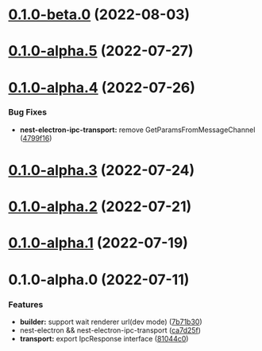 # [0.1.0-beta.0](https://github.com/archergu/doubleshot/compare/nest-electron-ipc-transport@0.1.0-alpha.5...nest-electron-ipc-transport@0.1.0-beta.0) (2022-08-03)



# [0.1.0-alpha.5](https://github.com/archergu/doubleshot/compare/nest-electron-ipc-transport@0.1.0-alpha.4...nest-electron-ipc-transport@0.1.0-alpha.5) (2022-07-27)



# [0.1.0-alpha.4](https://github.com/archergu/doubleshot/compare/nest-electron-ipc-transport@0.1.0-alpha.3...nest-electron-ipc-transport@0.1.0-alpha.4) (2022-07-26)


### Bug Fixes

* **nest-electron-ipc-transport:** remove GetParamsFromMessageChannel ([4799f16](https://github.com/archergu/doubleshot/commit/4799f16cd7669711c1345d16a53786074eea60b3))



# [0.1.0-alpha.3](https://github.com/archergu/doubleshot/compare/nest-electron-ipc-transport@0.1.0-alpha.2...nest-electron-ipc-transport@0.1.0-alpha.3) (2022-07-24)



# [0.1.0-alpha.2](https://github.com/archergu/doubleshot/compare/nest-electron-ipc-transport@0.1.0-alpha.1...nest-electron-ipc-transport@0.1.0-alpha.2) (2022-07-21)



# [0.1.0-alpha.1](https://github.com/archergu/doubleshot/compare/nest-electron-ipc-transport@0.1.0-alpha.0...nest-electron-ipc-transport@0.1.0-alpha.1) (2022-07-19)



# 0.1.0-alpha.0 (2022-07-11)


### Features

* **builder:** support wait renderer url(dev mode) ([7b71b30](https://github.com/archergu/doubleshot/commit/7b71b30a3427551331b1fac577a996efde689abf))
* nest-electron && nest-electron-ipc-transport ([ca7d25f](https://github.com/archergu/doubleshot/commit/ca7d25fde9d03d85451491da09390d5377f020f9))
* **transport:** export IpcResponse interface ([81044c0](https://github.com/archergu/doubleshot/commit/81044c0e861ce45885bd892f48f20a89923b2ce2))



